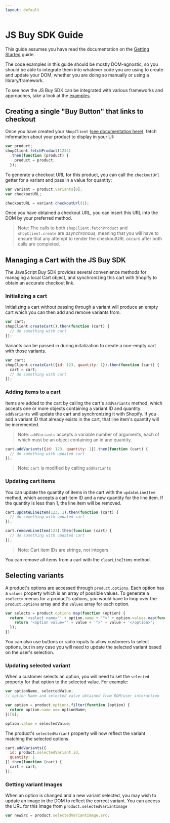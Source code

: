 ```yaml
---
layout: default
---
```


# JS Buy SDK Guide

This guide assumes you have read the documentation on the [Getting Started](/js-buy-sdk/) guide.

The code examples in this guide should be mostly DOM-agnostic, so you should be able to integrate them
into whatever code you are using to create and update your DOM, whether you are doing so manually
or using a library/framework.

To see how the JS Buy SDK can be integrated with various frameworks and approaches, take a look at
the [examples](/js-buy-sdk/examples).

## Creating a single "Buy Button" that links to checkout

Once you have created your `ShopClient` ([see documentation here](/js-buy-sdk/#creating-a-shop-client)), fetch information about your product to display in your UI:

```js
var product;
shopClient.fetchProduct(1234)
  .then(function (product) {
    product = product;
  });
```

To generate a checkout URL for this product, you can call the `checkoutUrl` getter for a variant and pass in a value for quantity:

```js
var variant = product.variants[0];
var checkoutURL;

checkoutURL = variant.checkoutUrl(1);
```

Once you have obtained a checkout URL, you can insert this URL into the DOM by your preferred method.

> Note: The calls to both `shopClient.fetchProduct` and `shopClient.create` are *asynchronous*, meaning that
> you will have to ensure that any attempt to render the checkoutURL occurs after both calls are completed.

## Managing a Cart with the JS Buy SDK

The JavaScript Buy SDK provides several convenience methods for managing a local Cart object, and synchronizing
this cart with Shopify to obtain an accurate checkout link.

### Initializing a cart

Initializing a cart without passing through a variant will produce an empty cart which you can then
add and remove variants from.

```js
var cart;
shopClient.createCart().then(function (cart) {
  // do something with cart
});
```

Variants can be passed in during initalization to create a non-empty cart with those variants.

```js
var cart;
shopClient.createCart({id: 123, quantity: 1}).then(function (cart) {
  cart = cart;
  // do something with cart
});
```

### Adding items to a cart

Items are added to the cart by calling the cart's `addVariants` method, which accepts one or more objects containing
a variant ID and quantity. `addVariants` will update the cart and synchronizing it with Shopify. If you add a
variant ID that already exists in the cart, that line item's quantity will be incremented.

> Note: `addVariants` accepts a variable number of arguments, each of which must be an object containing an id and quantity.

```js
cart.addVariants({id: 123, quantity: 1}).then(function (cart) {
  // do something with updated cart
});
```
> Note: `cart` is modified by calling `addVariants`

### Updating cart items

You can update the quantity of items in the cart with the `updateLineItem` method, which accepts a cart item ID and a new quantity
for the line item. If the quantity is less than 1, the line item will be removed.  

```js
cart.updateLineItem(123, 1).then(function (cart) {
  // do something with updated cart
});

cart.removeLineItem(123).then(function (cart) {
  // do something with updated cart
});
```

> Note: Cart item IDs are strings, not integers

You can remove all items from a cart with the `clearLineItems` method.

## Selecting variants

A product's options are accessed through `product.options`. Each option has a `values` property which is an array of possible values.
To generate a `<select>` menus for a product's options, you would have to loop over the `product.options` array and the `values` array for each option.

```js
var selects = product.options.map(function (option) {
  return '<select name="' + option.name + '">' + option.values.map(function(value) {
    return '<option value="' + value + '">' + value + '</option>';
  });
})
```

You can also use buttons or radio inputs to allow customers to select options, but in any case you will need to update the selected variant based
on the user's selection.

### Updating selected variant

When a customer selects an option, you will need to set the `selected` property for that option to the selected value. For example:

```js
var optionName, selectedValue;
// option Name and selected value obtained from DOM/user interaction

var option = product.options.filter(function (option) {
  return option.name === optionName;
})[0];

option.value = selectedValue;
```

The product's `selectedVariant` property will now reflect the variant matching the selected options.

```js
cart.addVariants({
  id: product.selectedVariant.id,
  quantity: 1
}).then(function (cart) {
  cart = cart;
});
```

### Getting variant Images

When an option is changed and a new variant selected, you may wish to update an image in the DOM to reflect
the correct variant. You can access the URL for this image from `product.selectedVariantImage`

```js
var newSrc = product.selectedVariantImage.src;
```
